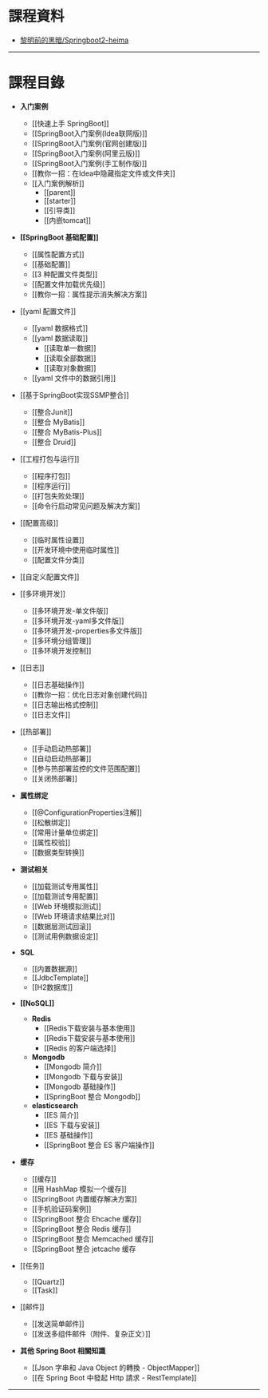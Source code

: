 # 課程資料

- [黎明前的黑暗/Springboot2-heima](https://gitee.com/qtqiu/springboot2-heima)

---

# 課程目錄

- **入门案例**
	- [[快速上手 SpringBoot]]
	- [[SpringBoot入门案例(Idea联网版)]]
	- [[SpringBoot入门案例(官网创建版)]]
	- [[SpringBoot入门案例(阿里云版)]]
	- [[SpringBoot入门案例(手工制作版)]]
	- [[教你一招：在Idea中隐藏指定文件或文件夹]]
	- [[入门案例解析]]
		- [[parent]]
		- [[starter]]
		- [[引导类]]
		- [[内嵌tomcat]]

- **[[SpringBoot 基础配置]]**
	- [[属性配置方式]]
	- [[基础配置]]
	- [[3 种配置文件类型]]
	- [[配置文件加载优先级]]
	- [[教你一招：属性提示消失解决方案]]

- [[yaml 配置文件]]
	- [[yaml 数据格式]]
	- [[yaml 数据读取]]
		- [[读取单一数据]]
		- [[读取全部数据]]
		- [[读取对象数据]]
	- [[yaml 文件中的数据引用]]

- [[基于SpringBoot实现SSMP整合]]
	- [[整合Junit]]
	- [[整合 MyBatis]]
	- [[整合 MyBatis-Plus]]
	- [[整合 Druid]]

- [[工程打包与运行]]
	- [[程序打包]]
	- [[程序运行]]
	- [[打包失败处理]]
	- [[命令行启动常见问题及解决方案]]

- [[配置高级]]
	- [[临时属性设置]]
	- [[开发环境中使用临时属性]]
	- [[配置文件分类]]

- [[自定义配置文件]]

- [[多环境开发]]
	- [[多环境开发-单文件版]]
	- [[多环境开发-yaml多文件版]]
	- [[多环境开发-properties多文件版]]
	- [[多环境分组管理]]
	- [[多环境开发控制]]

- [[日志]]
	- [[日志基础操作]]
	- [[教你一招：优化日志对象创建代码]]
	- [[日志输出格式控制]]
	- [[日志文件]]

- [[热部署]]
	- [[手动启动热部署]]
	- [[自动启动热部署]]
	- [[参与热部署监控的文件范围配置]]
	- [[关闭热部署]]

- **属性绑定**
	- [[@ConfigurationProperties注解]]
	- [[松散绑定]]
	- [[常用计量单位绑定]] 
	- [[属性校验]]
	- [[数据类型转换]]

- **测试相关**
	- [[加载测试专用属性]]
	- [[加载测试专用配置]]
	- [[Web 环境模拟测试]]
	- [[Web 环境请求结果比对]]
	- [[数据层测试回滚]]
	- [[测试用例数据设定]]

- **SQL**
	- [[内置数据源]]
	- [[JdbcTemplate]]
	- [[H2数据库]]

- **[[NoSQL]]**
	- **Redis**
		- [[Redis下载安装与基本使用]]
		- [[Redis下载安装与基本使用]]
		- [[Redis 的客户端选择]]
	- **Mongodb**
		- [[Mongodb 简介]]
		- [[Mongodb 下载与安装]]
		- [[Mongodb 基础操作]]
		- [[SpringBoot 整合 Mongodb]]
	- **elasticsearch**
		- [[ES 简介]]
		- [[ES 下载与安装]]
		- [[ES 基础操作]]
		- [[SpringBoot 整合 ES 客户端操作]]

- **缓存**
	- [[缓存]]
	- [[用 HashMap 模拟一个缓存]]
	- [[SpringBoot 内置缓存解决方案]]
	- [[手机验证码案例]]
	- [[SpringBoot 整合 Ehcache 缓存]]
	- [[SpringBoot 整合 Redis 缓存]]
	- [[SpringBoot 整合 Memcached 缓存]]
	- [[SpringBoot 整合 jetcache 缓存

- [[任务]]
	- [[Quartz]]
	- [[Task]]

- [[邮件]]
	- [[发送简单邮件]]
	- [[发送多组件邮件（附件、复杂正文）]]

- **其他 Spring Boot 相關知識**
	- [[Json 字串和 Java Object 的轉換 - ObjectMapper]]
	- [[在 Spring Boot 中發起 Http 請求 - RestTemplate]]

---